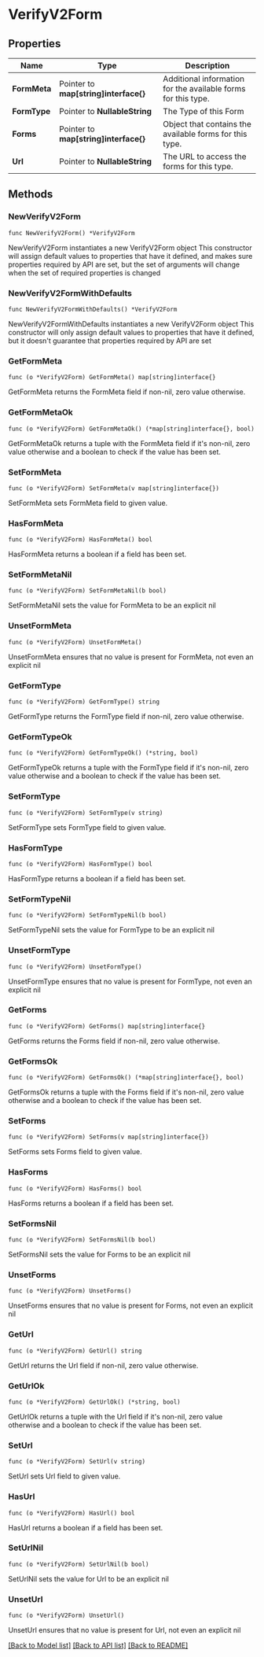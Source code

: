 # VerifyV2Form

## Properties

Name | Type | Description
------------ | ------------- | -------------
**FormMeta** | Pointer to **map[string]interface{}** | Additional information for the available forms for this type. | [optional] 
**FormType** | Pointer to **NullableString** | The Type of this Form | [optional] 
**Forms** | Pointer to **map[string]interface{}** | Object that contains the available forms for this type. | [optional] 
**Url** | Pointer to **NullableString** | The URL to access the forms for this type. | [optional] 

## Methods

### NewVerifyV2Form

`func NewVerifyV2Form() *VerifyV2Form`

NewVerifyV2Form instantiates a new VerifyV2Form object
This constructor will assign default values to properties that have it defined,
and makes sure properties required by API are set, but the set of arguments
will change when the set of required properties is changed

### NewVerifyV2FormWithDefaults

`func NewVerifyV2FormWithDefaults() *VerifyV2Form`

NewVerifyV2FormWithDefaults instantiates a new VerifyV2Form object
This constructor will only assign default values to properties that have it defined,
but it doesn't guarantee that properties required by API are set

### GetFormMeta

`func (o *VerifyV2Form) GetFormMeta() map[string]interface{}`

GetFormMeta returns the FormMeta field if non-nil, zero value otherwise.

### GetFormMetaOk

`func (o *VerifyV2Form) GetFormMetaOk() (*map[string]interface{}, bool)`

GetFormMetaOk returns a tuple with the FormMeta field if it's non-nil, zero value otherwise
and a boolean to check if the value has been set.

### SetFormMeta

`func (o *VerifyV2Form) SetFormMeta(v map[string]interface{})`

SetFormMeta sets FormMeta field to given value.

### HasFormMeta

`func (o *VerifyV2Form) HasFormMeta() bool`

HasFormMeta returns a boolean if a field has been set.

### SetFormMetaNil

`func (o *VerifyV2Form) SetFormMetaNil(b bool)`

 SetFormMetaNil sets the value for FormMeta to be an explicit nil

### UnsetFormMeta
`func (o *VerifyV2Form) UnsetFormMeta()`

UnsetFormMeta ensures that no value is present for FormMeta, not even an explicit nil
### GetFormType

`func (o *VerifyV2Form) GetFormType() string`

GetFormType returns the FormType field if non-nil, zero value otherwise.

### GetFormTypeOk

`func (o *VerifyV2Form) GetFormTypeOk() (*string, bool)`

GetFormTypeOk returns a tuple with the FormType field if it's non-nil, zero value otherwise
and a boolean to check if the value has been set.

### SetFormType

`func (o *VerifyV2Form) SetFormType(v string)`

SetFormType sets FormType field to given value.

### HasFormType

`func (o *VerifyV2Form) HasFormType() bool`

HasFormType returns a boolean if a field has been set.

### SetFormTypeNil

`func (o *VerifyV2Form) SetFormTypeNil(b bool)`

 SetFormTypeNil sets the value for FormType to be an explicit nil

### UnsetFormType
`func (o *VerifyV2Form) UnsetFormType()`

UnsetFormType ensures that no value is present for FormType, not even an explicit nil
### GetForms

`func (o *VerifyV2Form) GetForms() map[string]interface{}`

GetForms returns the Forms field if non-nil, zero value otherwise.

### GetFormsOk

`func (o *VerifyV2Form) GetFormsOk() (*map[string]interface{}, bool)`

GetFormsOk returns a tuple with the Forms field if it's non-nil, zero value otherwise
and a boolean to check if the value has been set.

### SetForms

`func (o *VerifyV2Form) SetForms(v map[string]interface{})`

SetForms sets Forms field to given value.

### HasForms

`func (o *VerifyV2Form) HasForms() bool`

HasForms returns a boolean if a field has been set.

### SetFormsNil

`func (o *VerifyV2Form) SetFormsNil(b bool)`

 SetFormsNil sets the value for Forms to be an explicit nil

### UnsetForms
`func (o *VerifyV2Form) UnsetForms()`

UnsetForms ensures that no value is present for Forms, not even an explicit nil
### GetUrl

`func (o *VerifyV2Form) GetUrl() string`

GetUrl returns the Url field if non-nil, zero value otherwise.

### GetUrlOk

`func (o *VerifyV2Form) GetUrlOk() (*string, bool)`

GetUrlOk returns a tuple with the Url field if it's non-nil, zero value otherwise
and a boolean to check if the value has been set.

### SetUrl

`func (o *VerifyV2Form) SetUrl(v string)`

SetUrl sets Url field to given value.

### HasUrl

`func (o *VerifyV2Form) HasUrl() bool`

HasUrl returns a boolean if a field has been set.

### SetUrlNil

`func (o *VerifyV2Form) SetUrlNil(b bool)`

 SetUrlNil sets the value for Url to be an explicit nil

### UnsetUrl
`func (o *VerifyV2Form) UnsetUrl()`

UnsetUrl ensures that no value is present for Url, not even an explicit nil

[[Back to Model list]](../README.md#documentation-for-models) [[Back to API list]](../README.md#documentation-for-api-endpoints) [[Back to README]](../README.md)



